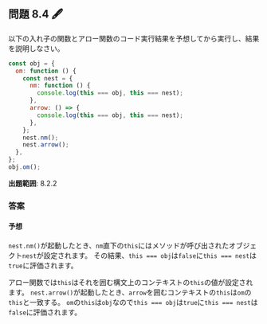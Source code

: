 ## 問題 8.4 🖋️

以下の入れ子の関数とアロー関数のコード実行結果を予想してから実行し、結果を説明しなさい。

```js
const obj = {
  om: function () {
    const nest = {
      nm: function () {
        console.log(this === obj, this === nest);
      },
      arrow: () => {
        console.log(this === obj, this === nest);
      },
    };
    nest.nm();
    nest.arrow();
  },
};
obj.om();
```

**出題範囲**: 8.2.2

### 答案

#### 予想

`nest.nm()`が起動したとき、`nm`直下の`this`にはメソッドが呼び出されたオブジェクト`nest`が設定されます。
その結果、`this === obj`は`false`に`this === nest`は`true`に評価されます。

アロー関数では`this`はそれを囲む構文上のコンテキストの`this`の値が設定されます。
`nest.arrow()`が起動したとき、`arrow`を囲むコンテキストの`this`は`om`の`this`と一致する。
`om`の`this`は`obj`なので`this === obj`は`true`に`this === nest`は`false`に評価されます。
